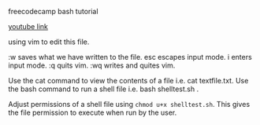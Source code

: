 freecodecamp bash tutorial

[youtube link](https://www.youtube.com/watch?v=tK9Oc6AEnR4)

using vim to edit this file.

:w saves what we have written to the file.
esc escapes input mode.
i enters input mode.
:q quits vim.
:wq writes and quites vim.

Use the cat command to view the contents of a file i.e. cat textfile.txt.
Use the bash command to run a shell file i.e. bash shelltest.sh .

Adjust permissions of a shell file using `chmod u+x shelltest.sh`. This gives the file permission to execute when run by the user.


